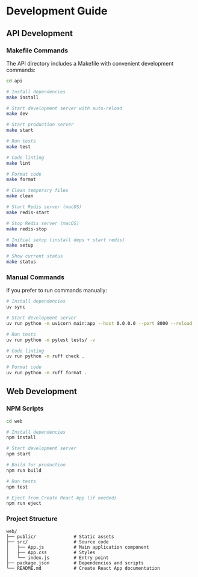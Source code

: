 # Development Guide

## API Development

### Makefile Commands

The API directory includes a Makefile with convenient development commands:

```bash
cd api

# Install dependencies
make install

# Start development server with auto-reload
make dev

# Start production server
make start

# Run tests
make test

# Code linting
make lint

# Format code
make format

# Clean temporary files
make clean

# Start Redis server (macOS)
make redis-start

# Stop Redis server (macOS)
make redis-stop

# Initial setup (install deps + start redis)
make setup

# Show current status
make status
```

### Manual Commands

If you prefer to run commands manually:

```bash
# Install dependencies
uv sync

# Start development server
uv run python -m uvicorn main:app --host 0.0.0.0 --port 8000 --reload

# Run tests
uv run python -m pytest tests/ -v

# Code linting
uv run python -m ruff check .

# Format code
uv run python -m ruff format .
```

## Web Development

### NPM Scripts

```bash
cd web

# Install dependencies
npm install

# Start development server
npm start

# Build for production
npm run build

# Run tests
npm test

# Eject from Create React App (if needed)
npm run eject
```

### Project Structure

```
web/
├── public/              # Static assets
├── src/                 # Source code
│   ├── App.js           # Main application component
│   ├── App.css          # Styles
│   └── index.js         # Entry point
├── package.json         # Dependencies and scripts
└── README.md            # Create React App documentation
```